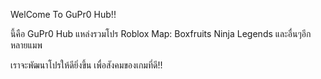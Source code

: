WelCome To GuPr0 Hub!!

นี้คือ GuPr0 Hub แหล่งรวมโปร Roblox Map: Boxfruits Ninja Legends และอื่นๆอีกหลายแมพ

เราจะพัฒนาโปรให้ดียิ่งขึ้น เพื่อสังคมของเกมที่ดี!!
